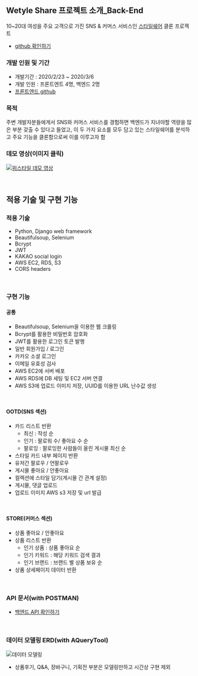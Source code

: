 ## Wetyle Share 프로젝트 소개_Back-End
10~20대 여성을 주요 고객으로 가진 SNS & 커머스 서비스인 [스타일쉐어](https://www.styleshare.kr/) 클론 프로젝트
- [github 확인하기](https://github.com/wecode-bootcamp-korea/wetyle-share-backend)

### 개발 인원 및 기간
- 개발기간 : 2020/2/23 ~ 2020/3/6
- 개발 인원 : 프론트엔트 4명, 백엔드 2명
- [프론트엔드 github](https://github.com/wecode-bootcamp-korea/wetyle-share-frontend)

### 목적
주변 개발자분들에게서 SNS와 커머스 서비스를 경험하면 백엔드가 지녀야할 역량을 많은 부분 갖출 수 있다고 들었고, 이 두 가지 요소를 모두 담고 있는 스타일쉐어를 분석하고 주요 기능을 클론함으로써 이를 이루고자 함

### 데모 영상(이미지 클릭)

[![위스타일 데모 영상](https://images.velog.io/images/devmin/post/48a64649-611c-4ee9-9b81-880eaa7914d8/%E1%84%89%E1%85%B3%E1%84%89%E1%85%A3%E1%86%BA%2015.png)](https://www.youtube.com/watch?v=Wd_x8jr5elM)

<br>

## 적용 기술 및 구현 기능
### 적용 기술
- Python, Django web framework
- Beautifulsoup, Selenium
- Bcrypt
- JWT
- KAKAO social login
- AWS EC2, RDS, S3
- CORS headers

</br>


### 구현 기능
#### 공통
- Beautifulsoup, Selenium을 이용한 웹 크롤링
- Bcrypt를 활용한 비밀번호 암호화
- JWT를 활용한 로그인 토큰 발행
- 일반 회원가입 / 로그인
- 카카오 소셜 로그인
- 이메일 유효성 검사
- AWS EC2에 서버 배포
- AWS RDS에 DB 세팅 및 EC2 서버 연결
- AWS S3에 업로드 이미지 저장, UUID를 이용한 URL 난수값 생성

</br>

#### OOTD(SNS 섹션)
- 카드 리스트 반환
	- 최신 : 작성 순
	- 인기 : 팔로워 수/ 좋아요 수 순
	- 팔로잉 : 팔로잉한 사람들이 올린 게시물 최신 순
- 스타일 카드 내부 페이지 반환
- 유저간 팔로우 / 언팔로우
- 게시물 좋아요 / 안좋아요
- 컬렉션에 스타일 담기(게시물 간 관계 설정)
- 게시물, 댓글 업로드
- 업로드 이미지 AWS s3 저장 및 url 발급

</br>


#### STORE(커머스 섹션)
- 상품 좋아요 / 안좋아요
- 상품 리스트 반환
	- 인기 상품 : 상품 좋아요 순
	- 인기 키워드 : 해당 키워드 검색 결과
	- 인기 브랜드 : 브랜드 별 상품 보유 순
- 상품 상세페이지 데이터 반환

</br>

### API 문서(with POSTMAN)
- [백엔드 API 확인하기](https://documenter.getpostman.com/view/10398706/SzRw2B3K?version=latest)

</br>

### 데이터 모델링 ERD(with AQueryTool)
![데이터 모델링](https://images.velog.io/images/devmin/post/3f3c0567-24ef-44cd-8f79-8ba9368998c1/wetyle-share-ERD.png)

- 상품후기, Q&A, 장바구니, 기획전 부분은 모델링만하고 시간상 구현 제외



